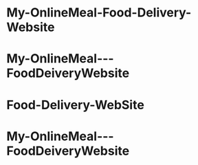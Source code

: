# My-OnlineMeal-Food-Delivery-Website
# My-OnlineMeal---FoodDeiveryWebsite
# Food-Delivery-WebSite
# My-OnlineMeal---FoodDeiveryWebsite
